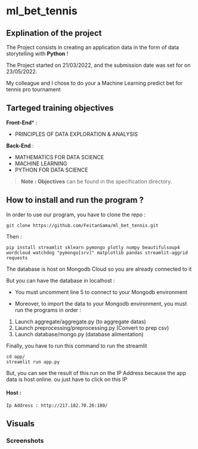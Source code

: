 # ml_bet_tennis

## Explination of the project

The Project consists in creating an application data in the form of data storytelling with **Python** !

The Project started on 21/03/2022, and the submission date was set for on 23/05/2022.

My colleague and I chose to do your a Machine Learning predict bet for tennis pro tournament

## Tarteged training objectives

**Front-End*** :
* PRINCIPLES OF DATA EXPLORATION & ANALYSIS

**Back-End** :
* MATHEMATICS FOR DATA SCIENCE
* MACHINE LEARNING
* PYTHON FOR DATA SCIENCE

> **Note :** **Objectives** can be found in the specification directory.

## How to install and run the program ?

In order to use our program, you have to clone the repo :
```console
git clone https://github.com/FeitanSama/ml_bet_tennis.git
```

Then :
```console
pip install streamlit sklearn pymongo plotly numpy beautifulsoup4 wordcloud watchdog "pymongo[srv]" matplotlib pandas streamlit-aggrid requests
```

The database is host on Mongodb Cloud so you are already connected to it

But you can have the database in localhost :
- You must uncomment line 5 to connect to your Mongodb environment

- Moreover, to import the data to your Mongodb environment, you must run the programs in order : 

1. Launch aggregate/aggregate.py (to aggregate datas)
2. Launch preprocessing/preprocessing.py (Convert to prep csv)
3. Launch database/mongo.py (database alimentation)

Finally, you have to run this command to run the streamlit

```console
cd app/
streamlit run app.py
```

But, you can see the result of this run on the IP Address because the app data is host online. ou just have to click on this IP 

#### Host :
    Ip Address : http://217.182.70.26:180/

## Visuals
### Screenshots
